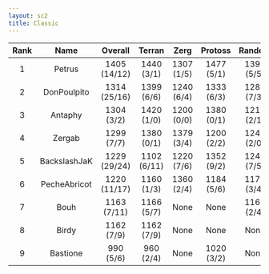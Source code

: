 ```yaml
---
layout: sc2
title: Classic
---
```

| Rank | Name         | Overall      | Terran      | Zerg       | Protoss    | Random     |
|:----:|:------------:|:------------:|:-----------:|:----------:|:----------:|:----------:|
| 1    | Petrus       | 1405 (14/12) | 1440 (3/1)  | 1307 (1/5) | 1477 (5/1) | 1399 (5/5) |
| 2    | DonPoulpito  | 1314 (25/16) | 1399 (6/6)  | 1240 (6/4) | 1333 (6/3) | 1285 (7/3) |
| 3    | Antaphy      | 1304 (3/2)   | 1420 (1/0)  | 1200 (0/0) | 1380 (0/1) | 1219 (2/1) |
| 4    | Zergab       | 1299 (7/7)   | 1380 (0/1)  | 1379 (3/4) | 1200 (2/2) | 1240 (2/0) |
| 5    | BackslashJaK | 1229 (29/24) | 1102 (6/11) | 1220 (7/6) | 1352 (9/2) | 1243 (7/5) |
| 6    | PecheAbricot | 1220 (11/17) | 1160 (1/3)  | 1360 (2/4) | 1184 (5/6) | 1179 (3/4) |
| 7    | Bouh         | 1163 (7/11)  | 1166 (5/7)  |None        |None        | 1161 (2/4) |
| 8    | Birdy        | 1162 (7/9)   | 1162 (7/9)  |None        |None        |None        |
| 9    | Bastione     | 990 (5/6)    | 960 (2/4)   |None        | 1020 (3/2) |None        |
